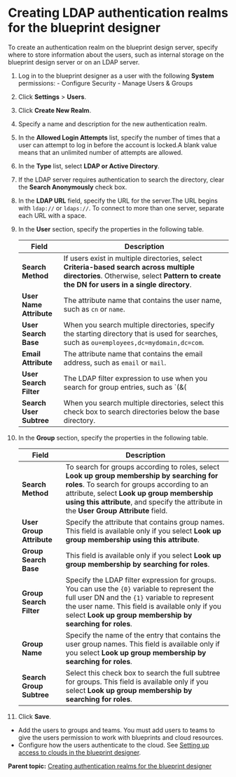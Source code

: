 # Creating LDAP authentication realms for the blueprint designer

To create an authentication realm on the blueprint design server, specify where to store information about the users, such as internal storage on the blueprint design server or on an LDAP server.

1.   Log in to the blueprint designer as a user with the following **System** permissions: 
    -   Configure Security
    -   Manage Users & Groups
2.  Click **Settings** \> **Users**.
3.  Click **Create New Realm**. 
4.  Specify a name and description for the new authentication realm.
5.  In the **Allowed Login Attempts** list, specify the number of times that a user can attempt to log in before the account is locked.A blank value means that an unlimited number of attempts are allowed.
6.  In the **Type** list, select **LDAP or Active Directory**.
7.  If the LDAP server requires authentication to search the directory, clear the **Search Anonymously** check box.
8.  In the **LDAP URL** field, specify the URL for the server.The URL begins with `ldap://` or `ldaps://`. To connect to more than one server, separate each URL with a space.
9.  In the **User** section, specify the properties in the following table.

    |Field|Description|
    |-----|-----------|
    |**Search Method**|If users exist in multiple directories, select **Criteria-based search across multiple directories**. Otherwise, select **Pattern to create the DN for users in a single directory**.|
    |**User Name Attribute**|The attribute name that contains the user name, such as `cn` or `name`.|
    |**User Search Base**|When you search multiple directories, specify the starting directory that is used for searches, such as `ou=employees,dc=mydomain,dc=com`.|
    |**Email Attribute**|The attribute name that contains the email address, such as `email` or `mail`.|
    |**User Search Filter**|The LDAP filter expression to use when you search for group entries, such as `(&(|(mail={0})(cn={0}))(objectclass=ePerson))`. The user name replaces the \{1\} variable in the search pattern, and the full user DN replaces the \{0\} variable. If the value is not part of the DN pattern, enclose the value in parenthesis, for example, `(accountName={0})`. For more information, see the help information for your LDAP server and look for information about creating user search filters.|
    |**Search User Subtree**|When you search multiple directories, select this check box to search directories below the base directory.|

10. In the **Group** section, specify the properties in the following table.

    |Field|Description|
    |-----|-----------|
    |**Search Method**|To search for groups according to roles, select **Look up group membership by searching for roles**. To search for groups according to an attribute, select **Look up group membership using this attribute**, and specify the attribute in the **User Group Attribute** field.|
    |**User Group Attribute**|Specify the attribute that contains group names. This field is available only if you select **Look up group membership using this attribute**.|
    |**Group Search Base**|This field is available only if you select **Look up group membership by searching for roles**.|
    |**Group Search Filter**|Specify the LDAP filter expression for groups. You can use the `{0}` variable to represent the full user DN and the `{1}` variable to represent the user name. This field is available only if you select **Look up group membership by searching for roles**.|
    |**Group Name**|Specify the name of the entry that contains the user group names. This field is available only if you select **Look up group membership by searching for roles**.|
    |**Search Group Subtree**|Select this check box to search the full subtree for groups. This field is available only if you select **Look up group membership by searching for roles**.|

11. Click **Save**.

-   Add the users to groups and teams. You must add users to teams to give the users permission to work with blueprints and cloud resources.
-   Configure how the users authenticate to the cloud. See [Setting up access to clouds in the blueprint designer](security_auth_bds.md).

**Parent topic:** [Creating authentication realms for the blueprint designer](../../com.ibm.edt.doc/topics/security_realms_create.md)


